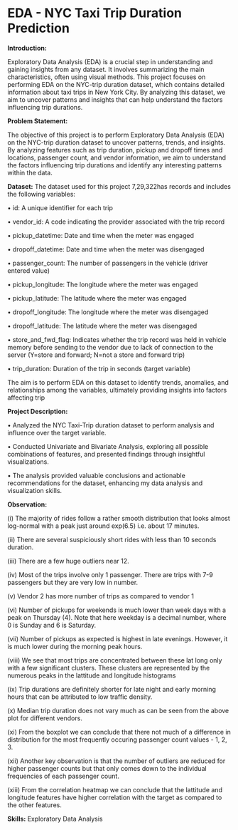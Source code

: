 # EDA - NYC Taxi Trip Duration Prediction

**Introduction:**

Exploratory Data Analysis (EDA) is a crucial step in understanding and gaining insights from any dataset. It involves summarizing the main characteristics, often using visual methods. This project focuses on performing EDA on the NYC-trip duration dataset, which contains detailed information about taxi trips in New York City. By analyzing this dataset, we aim to uncover patterns and insights that can help understand the factors influencing trip durations.

**Problem Statement:**

The objective of this project is to perform Exploratory Data Analysis (EDA) on the NYC-trip duration dataset to uncover patterns, trends, and insights. By analyzing features such as trip duration, pickup and dropoff times and locations, passenger count, and vendor information, we aim to understand the factors influencing trip durations and identify any interesting patterns within the data. 

**Dataset:**
The dataset used for this project 7,29,322has records and includes the following variables:

•	id: A unique identifier for each trip

•	vendor_id: A code indicating the provider associated with the trip record

•	pickup_datetime: Date and time when the meter was engaged

•	dropoff_datetime: Date and time when the meter was disengaged

•	passenger_count: The number of passengers in the vehicle (driver entered value)

•	pickup_longitude: The longitude where the meter was engaged

•	pickup_latitude: The latitude where the meter was engaged

•	dropoff_longitude: The longitude where the meter was disengaged

•	dropoff_latitude: The latitude where the meter was disengaged

•	store_and_fwd_flag: Indicates whether the trip record was held in vehicle memory before sending to the vendor due to lack of connection to the server (Y=store and forward; N=not a store and forward trip)

•	trip_duration: Duration of the trip in seconds (target variable)

The aim is to perform EDA on this dataset to identify trends, anomalies, and relationships among the variables, ultimately providing insights into factors affecting trip

**Project Description:**

•	Analyzed the NYC Taxi-Trip duration dataset to perform analysis and influence over the target variable.

•	Conducted Univariate and Bivariate Analysis, exploring all possible combinations of features, and presented findings through insightful visualizations. 

•	The analysis provided valuable conclusions and actionable recommendations for the dataset, enhancing my data analysis and visualization skills.

**Observation:**

(i)  The majority of rides follow a rather smooth distribution that looks almost log-normal with a peak just around exp(6.5) i.e. about 17 minutes.

(ii) There are several suspiciously short rides with less than 10 seconds duration.

(iii) There are a few huge outliers near 12.

(iv) Most of the trips involve only 1 passenger. There are trips with 7-9 passengers but they are very low in number.

(v) Vendor 2 has more number of trips as compared to vendor 1

(vi) Number of pickups for weekends is much lower than week days with a peak on Thursday (4). Note that here weekday is a decimal number, where 0 is Sunday and 6 is Saturday.

(vii) Number of pickups as expected is highest in late evenings. However, it is much lower during the morning peak hours.

(viii) We see that most trips are concentrated between these lat long only with a few significant clusters. These clusters are represented by the numerous peaks in the lattitude and longitude histograms

(ix) Trip durations are definitely shorter for late night and early morning hours that can be attributed to low traffic density.

(x) Median trip duration does not vary much as can be seen from the above plot for different vendors.

(xi) From the boxplot we can conclude that there not much of a difference in distribution for the most frequently occuring passenger count values - 1, 2, 3.

(xii) Another key observation is that the number of outliers are reduced for higher passenger counts but that only comes down to the individual frequencies of each passenger count.

(xiii) From the correlation heatmap we can conclude that the lattitude and longitude features have higher correlation with the target as compared to the other features.


**Skills:** Exploratory Data Analysis
